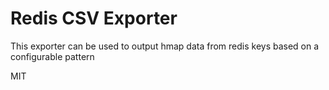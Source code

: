 # Redis CSV Exporter

This exporter can be used to output hmap data from redis keys based on a configurable pattern  


MIT
